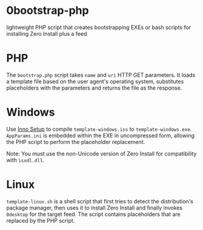 0bootstrap-php
==============
lightweight PHP script that creates bootstrapping EXEs or bash scripts for installing Zero Install plus a feed

PHP
===
The `bootstrap.php` script takes `name` and `uri` HTTP GET parameters. It loads a template file based on the user agent's operating system, substitutes placeholders with the parameters and returns the file as the response.

Windows
=======
Use [Inno Setup](http://www.jrsoftware.org/isdl.php) to compile `template-windows.iss` to `template-windows.exe`. `AppParams.ini` is embedded within the EXE in uncompressed form, allowing the PHP script to perform the placeholder replacement.

Note: You must use the non-Unicode version of Zero Install for compatibility with `isxdl.dll`.

Linux
=====
`template-linux.sh` is a shell script that first tries to detect the distribution's package manager, then uses it to install Zero Install and finally invokes `0desktop` for the target feed. The script contains placeholders that are replaced by the PHP script.
